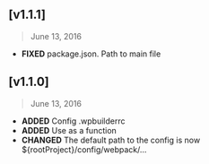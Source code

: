## [v1.1.1]
> June 13, 2016
* **FIXED** package.json. Path to main file

## [v1.1.0]
> June 13, 2016
* **ADDED** Config .wpbuilderrc
* **ADDED** Use as a function
* **CHANGED** The default path to the config is now ${rootProject}/config/webpack/...


